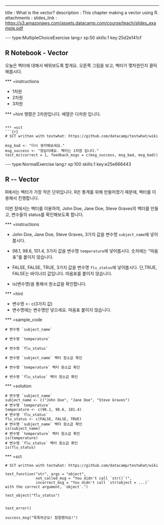 ---
title       : What is the vector?
description : This chapter making a vector using R. 
attachments :
  slides_link : https://s3.amazonaws.com/assets.datacamp.com/course/teach/slides_example.pdf

--- type:MultipleChoiceExercise lang:r xp:50 skills:1 key:25d2e141cf
## R Notebook - Vector

오늘은 벡터에 대해서 배워보도록 할게요.
오른쪽 그림을 보고, 벡터가 몇차원인지 클릭해봅시다.

*** =instructions
- 1차원
- 2차원
- 3차원

*** =hint
행렬은 2차원입니다. 배열은 다차원 입니다. 

```

*** =sct
```{r}
# SCT written with testwhat: https://github.com/datacamp/testwhat/wiki

msg_bad <- "다시 생각해보세요."
msg_success <- "정답이예요. 벡터는 1차원 입니다."
test_mc(correct = 1, feedback_msgs = c(msg_success, msg_bad, msg_bad))
```

--- type:NormalExercise lang:r xp:100 skills:1 key:e25e666443
## R -- Vector

R에서는 벡터가 가장 작은 단위입니다. 
R은 통계를 위해 만들어졌기 때문에, 벡터를 이용해서 진행합니다. 

이번 장에서는 벡터를 이용하여, 
John Doe, Jane Doe, Steve Graves의 벡터를 만들고,
변수들의 status를 확인해보도록 합니다. 

*** =instructions
- John Doe, Jane Doe, Steve Graves, 3가지 값을 변수명 `subject_name`에 넣어봅시다. 

- 98.1, 98.6, 101.4, 3가지 값을 변수명 `temperature`에 넣어봅시다. 
 숫자에는 "따옴표"를 붙이지 않습니다.

- FALSE, FALSE, TRUE, 3가지 값을 변수명 `flu_status`에 넣어봅시다. 
단,TRUE, FALSE는 바이너리 값입니다. 따옴표를 붙이지 않습니다.  

- is(변수명)을 통해서 원소값을 확인합니다. 

*** =hint
- 변수명 <- c(3가지 값)
- 변수명에는 변수명만 넣으세요. 따옴표 붙이지 않습니다. 

*** =sample_code
```{r}
# 변수명 `subject_name`

# 변수명 `temperature`

# 변수명 `flu_status`

# 변수명 `subject_name` 벡터 원소값 확인

# 변수명 `temperature` 벡터 원소값 확인

# 변수명 `flu_status` 벡터 원소값 확인

```

*** =solution
```{r}
# 변수명 `subject_name`
subject_name <- c("John Doe", "Jane Doe", "Steve Graves")
# 변수명 `temperature`
temperature <- c(98.1, 98.6, 101.4)
# 변수명 `flu_status`
flu_status <- c(FALSE, FALSE, TRUE)
# 변수명 `subject_name` 벡터 원소값 확인
is(subject_name)
# 변수명 `temperature` 벡터 원소값 확인
is(temperature)
# 변수명 `flu_status` 벡터 원소값 확인
is(flu_status)
```

*** =sct
```{r}
# SCT written with testwhat: https://github.com/datacamp/testwhat/wiki

test_function("str", args = "object",
              not_called_msg = "You didn't call `str()`!",
              incorrect_msg = "You didn't call `str(object = ...)` with the correct argument, `object`.")

test_object("flu_status")


test_error()

success_msg("똑똑하군요! 참잘했어요!")
```
